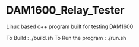 # DAM1600_Relay_Tester

Linux based c++ program built for testing DAM1600

To Build : ./build.sh
To Run the program : ./run.sh